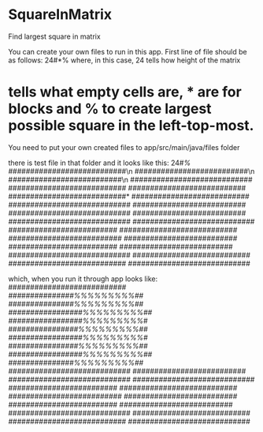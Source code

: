 # SquareInMatrix
 Find largest square in matrix

You can create your own files to run in this app.
First line of file should be as follows: 24#*% where, in this case, 24 tells how height of the matrix
# tells what empty cells are, * are for blocks and % to create largest possible square in the left-top-most.

You need to put your own created files to app/src/main/java/files folder

there is test file in that folder and it looks like this:
24#*%
#######################*####\n
###*########*###############\n
#*#####*####################\n
############################
##########################*#
##############*#############
###########################*
#############*##############
############################
##*#############*###########
############################
####*#####################*#
############################
############################
##*##########*########*#####
############*###############
#####*###############*######
#*####################*#####
#########*##*#############*#
#*###*######################
############################
##*#########################
#########################*##
############################

which, when you run it through app looks like:
#######################*####
###*########*####%%%%%%%%%##
#*#####*#########%%%%%%%%%##
#################%%%%%%%%%##
#################%%%%%%%%%*#
##############*##%%%%%%%%%##
#################%%%%%%%%%#*
#############*###%%%%%%%%%##
#################%%%%%%%%%##
##*#############*%%%%%%%%%##
############################
####*#####################*#
############################
############################
##*##########*########*#####
############*###############
#####*###############*######
#*####################*#####
#########*##*#############*#
#*###*######################
############################
##*#########################
#########################*##
############################

